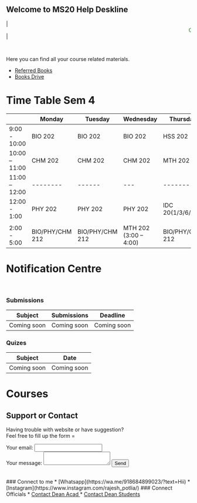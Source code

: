 ## Welcome to MS20 Help Deskline

| <MARQUEE style="color :green" SCROLLAMOUNT="10" ONMOUSEOVER="this.setAttribute('SCROLLAMOUNT', 0); this.stop()" ONMOUSEOUT="this.setAttribute('SCROLLAMOUNT', 5); this.start()" BEHAVIOR="scroll" DIRECTION="left" >Congratulations! You have successfully cleared level 3.</MARQUEE> | 


<strong style="color :red; "></strong> <br>

Here you can find all your course related materials.

<!---
* [Time Table Sem 4](https://drive.google.com/file/d/1QaLe_aH47vuN6kEFl3Mvld6QKMGEsUT6/view?usp=sharing)
--->
* [Referred Books](https://rajeshpotlia.github.io/Referred-Books/)
* [Books Drive](https://drive.google.com/folderview?id=1g--vKXs8g3blDSU-M3UYjm5_L3I_NKv6)
# Time Table Sem 4

|               | Monday           |   Tuesday        | Wednesday            | Thursday         | Friday           |
| --------------| -------------    |   ---------      | -------------        |    -------       |   -------        | 
| 9:00 - 10:00  | BIO 202          | BIO 202          | BIO 202              | HSS 202          | HSS 202          |
| 10:00 – 11:00 | CHM 202          | CHM 202          | CHM 202              | MTH 202          | MTH 202          |
| 11:00 – 12:00 |  --------        |    ------        |  ---                 |  -------         |   -------        |
| 12:00 - 1:00  | PHY 202          | PHY 202          | PHY 202              | IDC 20(1/3/6/7)  | IDC 20(1/3/6/7)  |
|               |                  |                  |                      |                  |                  |
| 2:00 - 5:00   | BIO/PHY/CHM 212  | BIO/PHY/CHM 212  | MTH 202 (3:00 – 4:00)| BIO/PHY/CHM 212  |   -------        |
























# Notification Centre
<strong style="color :red; "></strong> <br>
<strong style="color :red; "></strong>

### Submissions

|  Subject                                                                                        |  Submissions                   |   Deadline    |
| ----------------------------------------------------------------------------------------------- | -------------                  | ------------- |
| Coming soon                                                                                     | Coming soon                    | Coming soon    |



### Quizes

|  Subject                |             Date                 |
|-------------------------|----------------------------------|
|    Coming soon          |         Coming soon              |




# Courses
<!---
### PHY 201
* [Class Recordings](https://www.youtube.com/playlist?list=PL5rK-odvyGapCJlHxIp5_cIxxq3YMwSzX)
* <a href = "mailto:	kinjalk@iisermohali.ac.in?subject = Feedback&body = Message"> Mail Instructor </a>

### PHY 211
* [Class recordings](https://www.youtube.com/playlist?list=PLFcOcw2zQTp5xdR8ZZKKdYO50cxyll4zs)
* <a href = "mailto:skgoyal@iisermohali.ac.in?subject = Feedback&body = Message"> Mail Instructor </a>

### CHM 201
* [Class recordings](https://www.youtube.com/playlist?list=PL5rK-odvyGaoyT_OHSLQutYKP2T9YGfIh)
* [Lecture Notes](https://drive.google.com/drive/folders/1Qv_xoBOTRZkuGpQj26HOZJicqHFnFlxS?usp=sharing)
* <a href = "mailto:jgeorge@iisermohali.ac.in?subject = Feedback&body = Message"> Mail Instructor </a>

### CHM 211
* [Class recordings](https://youtube.com/playlist?list=PLFcOcw2zQTp4JXktZCTXuWdhNAEosYt65)
* <a href = "mailto:samrat@iisermohali.ac.in?subject = Feedback&body = Message"> Mail Instructor </a>  

### BIO 201
* [Class recordings](https://www.youtube.com/playlist?list=PL5rK-odvyGaoufh8OBaCIoQZgijdEyD63)
* <a href = "mailto:rhitoban@iisermohali.ac.in?subject = Feedback&body = Message"> Mail Instructor </a>

### BIO 211
* [All info sheet](https://docs.google.com/spreadsheets/d/1R4cYy2i8FCsIOIsLwWcLcrHsdTChavAe/edit#gid=2146736409)
* [Class recordings](https://youtube.com/playlist?list=PLFcOcw2zQTp40S6ChVpuJEzpO1q4GO4FI)
* <a href = "mailto:prasad@iisermohali.ac.in?subject = Feedback&body = Message"> Mail Instructor </a>
  
### MTH 201
* [Course website](https://sejdm.github.io/mth201/assignments.html)
* [Class recordings](https://www.youtube.com/playlist?list=PL5rK-odvyGaoN0Ftmhofxd1bf3q9R2izt)
* <a href = "mailto:shane@iisermohali.ac.in?subject = Feedback&body = Message"> Mail Instructor </a>

### IDC 205
* [Moodle page](https://web.iisermohali.ac.in/moodle/course/view.php?id=772)
* [Class Recordings](https://www.youtube.com/playlist?list=PL5rK-odvyGaoPpuxANIYmVefo5erCYh_O)
* <a href = "mailto:ravisri@iisermohali.ac.in?subject = Feedback&body = Message"> Mail Instructor </a>

### IDC 202
* [Moodle page](https://web.iisermohali.ac.in/moodle/course/view.php?id=799)
* <a href = "mailto:rpotlia11@gmail.com?subject = Feedback&body = Message"> Mail Instructor </a>
  
### IDC 208
* [Class Notes](https://drive.google.com/drive/folders/1RVQg9XB32bU5tuE8qwxXKaVHjKQdzsly?usp=sharing)
* [Class Recordings](https://drive.google.com/drive/folders/1of3-oks6Hh9codGRnDqENm2Of0mez2pB?usp=sharing)
* <a href = "mailto:rpotlia11@gmail.com?subject = Feedback&body = Message"> Mail Instructor </a>

--->
  
## Support or Contact

Having trouble with website or have suggestion? 
  <br>
Feel free to fill up the form = 
<br>
<!-- modify this form HTML and place wherever you want your form -->
<form
  action="https://formspree.io/f/mrgjbqdg"
  method="POST"
>
  <label>
    Your email:
    <input type="email" name="_replyto">
  </label>
  <br>
  <label>
    Your message:
    <textarea name="message"></textarea>
  </label>
  <!-- your other form fields go here -->
  <button type="submit">Send</button>
</form>

<br>
### Connect to me 
* [Whatsapp](https://wa.me/918684899023/?text=Hii)
* [Instagram](https://www.instagram.com/rajesh_potlia/)
### Connect Officials
* <a href = "mailto:deanacad@iisermohali.ac.in?subject = Feedback&body = Message"> Contact Dean Acad </a>
* <a href = "mailto:deanstudents@iisermohali.ac.in?subject = Feedback&body = Message"> Contact Dean Students </a>

